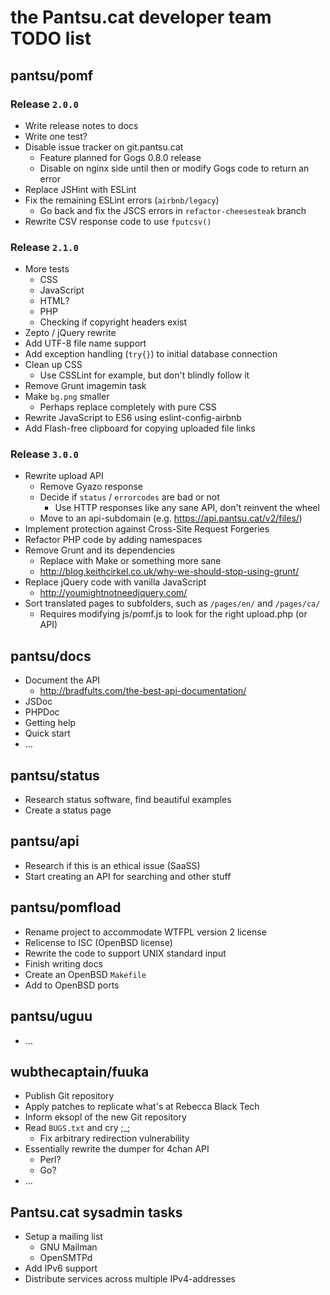 # the Pantsu.cat developer team TODO list

## pantsu/pomf

### Release `2.0.0`

- Write release notes to docs
- Write one test?
- Disable issue tracker on git.pantsu.cat
  - Feature planned for Gogs 0.8.0 release
  - Disable on nginx side until then or modify Gogs code to return an error
- Replace JSHint with ESLint
- Fix the remaining ESLint errors (`airbnb/legacy`)
  - Go back and fix the JSCS errors in `refactor-cheesesteak` branch
- Rewrite CSV response code to use `fputcsv()`

### Release `2.1.0`

- More tests 
  - CSS
  - JavaScript
  - HTML?
  - PHP
  - Checking if copyright headers exist
- Zepto / jQuery rewrite
- Add UTF-8 file name support
- Add exception handling (`try{}`) to initial database connection
- Clean up CSS
  - Use CSSLint for example, but don't blindly follow it
- Remove Grunt imagemin task
- Make `bg.png` smaller
  - Perhaps replace completely with pure CSS
- Rewrite JavaScript to ES6 using eslint-config-airbnb
- Add Flash-free clipboard for copying uploaded file links

### Release `3.0.0`

- Rewrite upload API
  - Remove Gyazo response
  - Decide if `status` / `errorcodes` are bad or not
    - Use HTTP responses like any sane API, don't reinvent the wheel
  - Move to an api-subdomain (e.g. <https://api.pantsu.cat/v2/files/>)
- Implement protection against Cross-Site Request Forgeries
- Refactor PHP code by adding namespaces
- Remove Grunt and its dependencies
  - Replace with Make or something more sane
  - <http://blog.keithcirkel.co.uk/why-we-should-stop-using-grunt/>
- Replace jQuery code with vanilla JavaScript
  - <http://youmightnotneedjquery.com/>
- Sort translated pages to subfolders, such as `/pages/en/` and `/pages/ca/`
  - Requires modifying js/pomf.js to look for the right upload.php (or API)

## pantsu/docs

- Document the API
  - <http://bradfults.com/the-best-api-documentation/>
- JSDoc
- PHPDoc
- Getting help
- Quick start
- …

## pantsu/status

- Research status software, find beautiful examples
- Create a status page

## pantsu/api

- Research if this is an ethical issue (SaaSS)
- Start creating an API for searching and other stuff

## pantsu/pomfload

- Rename project to accommodate WTFPL version 2 license
- Relicense to ISC (OpenBSD license)
- Rewrite the code to support UNIX standard input
- Finish writing docs
- Create an OpenBSD `Makefile`
- Add to OpenBSD ports

## pantsu/uguu

- …

## wubthecaptain/fuuka

- Publish Git repository
- Apply patches to replicate what's at Rebecca Black Tech
- Inform eksopl of the new Git repository
- Read `BUGS.txt` and cry ;\_;
  - Fix arbitrary redirection vulnerability
- Essentially rewrite the dumper for 4chan API
  - Perl?
  - Go?
- …

## Pantsu.cat sysadmin tasks

- Setup a mailing list
  - GNU Mailman
  - OpenSMTPd
- Add IPv6 support
- Distribute services across multiple IPv4-addresses
